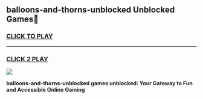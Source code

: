 
## balloons-and-thorns-unblocked Unblocked Games👋
<h3>
<a href="https://news.freeplayer.one?title=balloons-and-thorns-unblocked&ref=16F">CLICK TO PLAY</a></h3>
<hr>

<h3>
<a href="https://news.freeplayer.one?title=balloons-and-thorns-unblocked&ref=16F">CLICK 2 PLAY</a>
  
</h3>

<a href="https://news.freeplayer.one?title=balloons-and-thorns-unblocked&ref=16F/"><img src="https://clearcache.store/games.png"></a>


**balloons-and-thorns-unblocked games unblocked: Your Gateway to Fun and Accessible Online Gaming**
